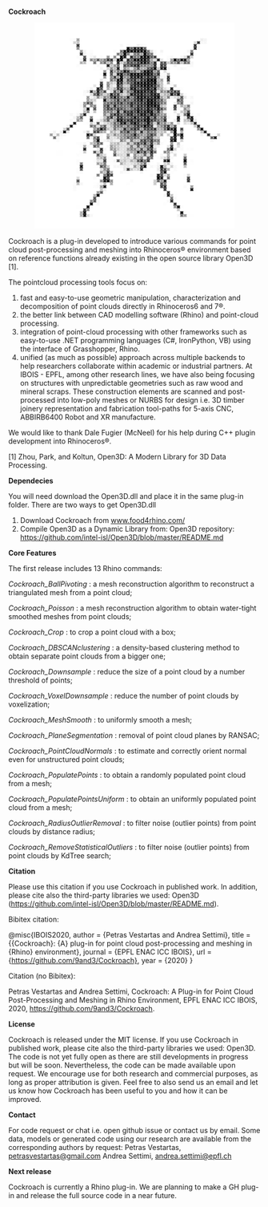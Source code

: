 **Cockroach**
 <p align="center">
  <img width="400" height="410" src="https://github.com/9and3/Cockroach/blob/Cockroach/Cockroach_logo.png">
</p>


Cockroach is a plug-in developed to introduce various commands for point cloud post-processing and meshing into Rhinoceros® environment based on reference functions already existing in the open source library Open3D [1]. 

The pointcloud processing tools focus on:
1. fast and easy-to-use geometric manipulation, characterization and decomposition of point clouds directly in Rhinoceros6 and 7®. 
2. the better link between CAD modelling software (Rhino) and point-cloud processing.
3. integration of point-cloud processing with other frameworks such as easy-to-use .NET programming languages (C#, IronPython, VB) using the interface of Grasshopper, Rhino.
4. unified (as much as possible) approach across multiple backends to help researchers collaborate within academic or industrial partners. At IBOIS - EPFL, among other research lines, we have also being focusing on structures with unpredictable geometries such as raw wood and mineral scraps. These construction elements are scanned and post-processed into low-poly meshes or NURBS for design i.e. 3D timber joinery representation and fabrication tool-paths for 5-axis CNC, ABBIRB6400 Robot and XR manufacture.

We would like to thank Dale Fugier (McNeel) for his help during C++ plugin development into Rhinoceros®.

[1] Zhou, Park, and Koltun, Open3D: A Modern Library for 3D Data Processing.

**Dependecies**

You will need download the Open3D.dll and place it in the same plug-in folder.
There are two ways to get Open3D.dll

1. Download Cockroach from www.food4rhino.com/
2. Compile Open3D as a Dynamic Library from:
Open3D repository: https://github.com/intel-isl/Open3D/blob/master/README.md


**Core Features**

The first release includes 13 Rhino commands: 

*Cockroach_BallPivoting* : a mesh reconstruction algorithm to reconstruct a triangulated mesh from a point cloud;

*Cockroach_Poisson* : a mesh reconstruction algorithm to obtain water-tight smoothed meshes from point clouds;

*Cockroach_Crop* : to crop a point cloud with a box;

*Cockroach_DBSCANclustering* : a density-based clustering method to obtain separate point clouds from a bigger one;

*Cockroach_Downsample* : reduce the size of a point cloud by a number threshold of points;

*Cockroach_VoxelDownsample* : reduce the number of point clouds by voxelization;

*Cockroach_MeshSmooth* : to uniformly smooth a mesh;

*Cockroach_PlaneSegmentation* : removal of point cloud planes by RANSAC;

*Cockroach_PointCloudNormals* : to estimate and correctly orient normal even for unstructured point clouds;

*Cockroach_PopulatePoints* : to obtain a randomly populated point cloud from a mesh;

*Cockroach_PopulatePointsUniform* : to obtain an uniformly populated point cloud from a mesh;

*Cockroach_RadiusOutlierRemoval* : to filter noise (outlier points) from point clouds by distance radius;

*Cockroach_RemoveStatisticalOutliers* : to filter noise (outlier points) from point clouds by KdTree search;

**Citation**

Please use this citation if you use Cockroach in published work. In addition, please cite also the third-party libraries we used: Open3D (https://github.com/intel-isl/Open3D/blob/master/README.md).

Bibitex citation:

@misc{IBOIS2020,
   author  = {Petras Vestartas and Andrea Settimi},
   title   = {{Cockroach}: {A} plug-in for point cloud post-processing and meshing in {Rhino} environment},
   journal = {EPFL ENAC ICC IBOIS},
   url = {https://github.com/9and3/Cockroach},
   year    = {2020}
}

Citation (no Bibitex):

Petras Vestartas and Andrea Settimi, Cockroach: A Plug-in for Point Cloud Post-Processing and Meshing in Rhino Environment, EPFL ENAC ICC IBOIS, 2020, https://github.com/9and3/Cockroach.


**License**

Cockroach is released under the MIT license. If you use Cockroach in published work, please cite also the third-party libraries we used: Open3D.
The code is not yet fully open as there are still developments in progress but will be soon. Nevertheless, the code can be made available upon request. We encourage use for both research and commercial purposes, as long as proper attribution is given. Feel free to also send us an email and let us know how Cockroach has been useful to you and how it can be improved. 

**Contact**

For code request or chat i.e. open github issue or contact us by email.
Some data, models or generated code using our research are available from the corresponding authors by request:
Petras Vestartas, petrasvestartas@gmail.com
Andrea Settimi, andrea.settimi@epfl.ch

**Next release**

Cockroach is currently a Rhino plug-in. 
We are planning to make a GH plug-in and release the full source code in a near future.



